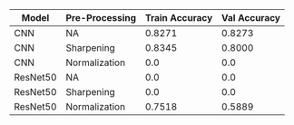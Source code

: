 | Model | Pre-Processing | Train Accuracy | Val Accuracy | 
| ----- | -------------- | -------------- | ------------ |
| CNN | NA | 0.8271 | 0.8273 |
| CNN | Sharpening | 0.8345 | 0.8000 |
| CNN | Normalization | 0.0 | 0.0 |
| ResNet50 | NA | 0.0 | 0.0 |
| ResNet50 | Sharpening | 0.0 | 0.0 |
| ResNet50 | Normalization | 0.7518 | 0.5889 |